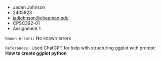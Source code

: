 * Jaden Johnson
* 2405823
* jadjohnson@chapman.edu
* CPSC392-01
* Assignment 1

```Known errors:```
No known errors

```References:```
Used ChatGPT for help with structuring ggplot with prompt: **How to create ggplot python**
